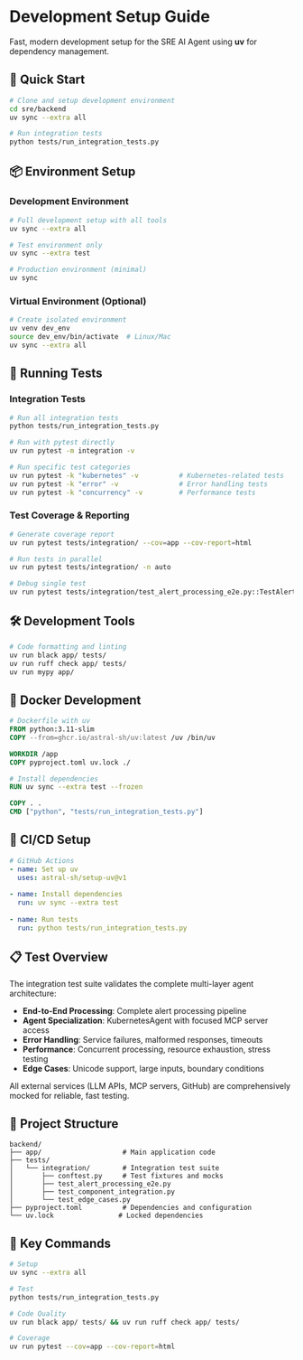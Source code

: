 # Development Setup Guide

Fast, modern development setup for the SRE AI Agent using **uv** for dependency management.

## 🚀 **Quick Start**

```bash
# Clone and setup development environment
cd sre/backend
uv sync --extra all

# Run integration tests
python tests/run_integration_tests.py
```

## 📦 **Environment Setup**

### **Development Environment**
```bash
# Full development setup with all tools
uv sync --extra all

# Test environment only
uv sync --extra test

# Production environment (minimal)
uv sync
```

### **Virtual Environment (Optional)**
```bash
# Create isolated environment
uv venv dev_env
source dev_env/bin/activate  # Linux/Mac
uv sync --extra all
```

## 🧪 **Running Tests**

### **Integration Tests**
```bash
# Run all integration tests
python tests/run_integration_tests.py

# Run with pytest directly
uv run pytest -m integration -v

# Run specific test categories
uv run pytest -k "kubernetes" -v          # Kubernetes-related tests
uv run pytest -k "error" -v               # Error handling tests
uv run pytest -k "concurrency" -v         # Performance tests
```

### **Test Coverage & Reporting**
```bash
# Generate coverage report
uv run pytest tests/integration/ --cov=app --cov-report=html

# Run tests in parallel
uv run pytest tests/integration/ -n auto

# Debug single test
uv run pytest tests/integration/test_alert_processing_e2e.py::TestAlertProcessingE2E::test_happy_path_kubernetes_alert_processing -v -s
```

## 🛠️ **Development Tools**

```bash
# Code formatting and linting
uv run black app/ tests/
uv run ruff check app/ tests/
uv run mypy app/
```

## 🐳 **Docker Development**

```dockerfile
# Dockerfile with uv
FROM python:3.11-slim
COPY --from=ghcr.io/astral-sh/uv:latest /uv /bin/uv

WORKDIR /app
COPY pyproject.toml uv.lock ./

# Install dependencies
RUN uv sync --extra test --frozen

COPY . .
CMD ["python", "tests/run_integration_tests.py"]
```

## 🔄 **CI/CD Setup**

```yaml
# GitHub Actions
- name: Set up uv
  uses: astral-sh/setup-uv@v1
  
- name: Install dependencies
  run: uv sync --extra test
  
- name: Run tests
  run: python tests/run_integration_tests.py
```

## 📋 **Test Overview**

The integration test suite validates the complete multi-layer agent architecture:

- **End-to-End Processing**: Complete alert processing pipeline
- **Agent Specialization**: KubernetesAgent with focused MCP server access
- **Error Handling**: Service failures, malformed responses, timeouts
- **Performance**: Concurrent processing, resource exhaustion, stress testing
- **Edge Cases**: Unicode support, large inputs, boundary conditions

All external services (LLM APIs, MCP servers, GitHub) are comprehensively mocked for reliable, fast testing.

## 📁 **Project Structure**

```
backend/
├── app/                    # Main application code
├── tests/
│   └── integration/        # Integration test suite
│       ├── conftest.py     # Test fixtures and mocks
│       ├── test_alert_processing_e2e.py
│       ├── test_component_integration.py
│       └── test_edge_cases.py
├── pyproject.toml          # Dependencies and configuration
└── uv.lock                # Locked dependencies
```

## 🎯 **Key Commands**

```bash
# Setup
uv sync --extra all

# Test
python tests/run_integration_tests.py

# Code Quality  
uv run black app/ tests/ && uv run ruff check app/ tests/

# Coverage
uv run pytest --cov=app --cov-report=html
``` 